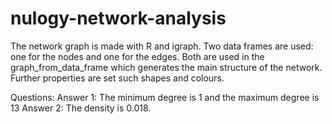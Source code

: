 # nulogy-network-analysis
The network graph is made with R and igraph. Two data frames are used: one for the nodes and one for the edges. Both are used in the graph_from_data_frame which generates the main structure of the network. Further properties are set such shapes and colours.

Questions:
Answer 1: The minimum degree is 1 and the maximum degree is 13
Answer 2: The density is 0.018.
